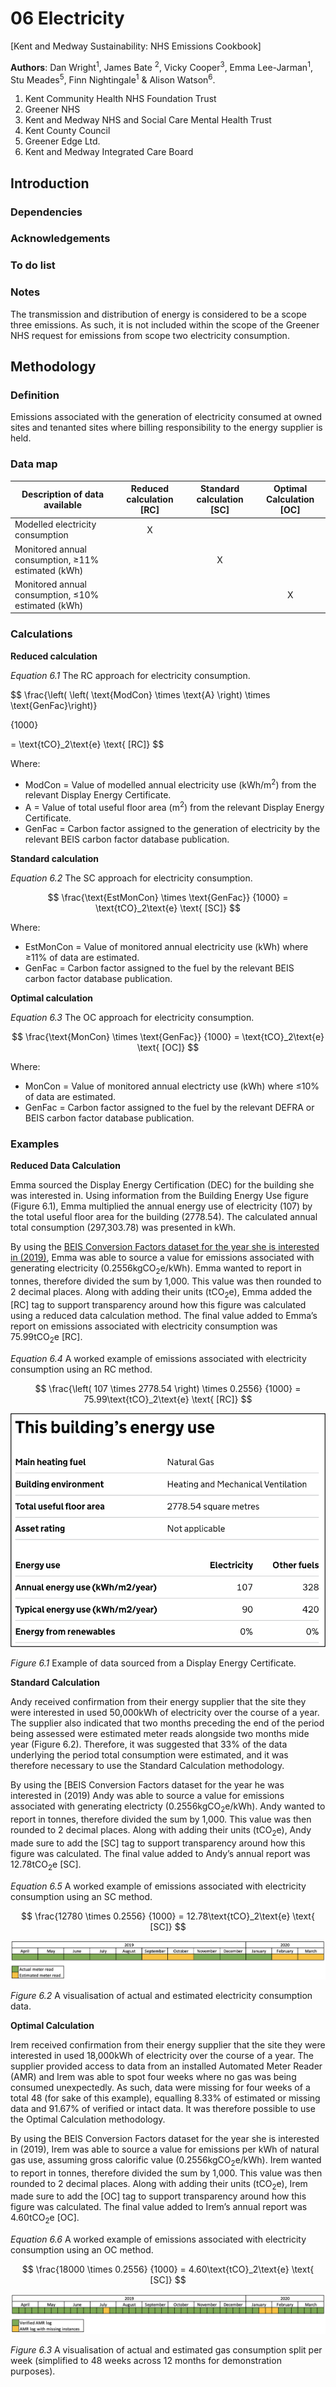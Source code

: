 # 06 Electricity

[Kent and Medway Sustainability: NHS Emissions Cookbook]

**Authors**:
  Dan Wright<sup>1</sup>, James Bate <sup>2</sup>, Vicky Cooper<sup>3</sup>, Emma Lee-Jarman<sup>1</sup>, Stu Meades<sup>5</sup>, Finn Nightingale<sup>1</sup> & Alison Watson<sup>6</sup>.

1. Kent Community Health NHS Foundation Trust
2. Greener NHS
3. Kent and Medway NHS and Social Care Mental Health Trust 
4. Kent County Council
5. Greener Edge Ltd.
6. Kent and Medway Integrated Care Board

## Introduction

### Dependencies

### Acknowledgements

### To do list

### Notes

The transmission and distribution of energy is considered to be a scope three emissions. As such, it is not included within the scope of the Greener NHS request for emissions from scope two electricity consumption.

## Methodology

### Definition

Emissions associated with the generation of electricity consumed at owned sites and tenanted sites where billing responsibility to the energy supplier is held.

### Data map

| Description of data available  | Reduced calculation [RC]  | Standard calculation [SC] | Optimal Calculation [OC] |
| ------------------------------ |:---:| :---:| :---:|
| Modelled electricity consumption | X |  |  |
| Monitored annual consumption, ≥11% estimated (kWh) |  | X |  |
| Monitored annual consumption, ≤10% estimated (kWh) |  |  | X |

### Calculations

**Reduced calculation**

*Equation 6.1* The RC approach for electricity consumption.

$$ 
\frac{\left( \left( \text{ModCon} \times \text{A} \right) \times \text{GenFac}\right)}

{1000} 

= \text{tCO}_2\text{e} \text{ [RC]}
$$

Where:
* ModCon = Value of modelled annual electricity use (kWh/m<sup>2</sup>) from the relevant Display Energy Certificate.
* A = Value of total useful floor area (m<sup>2</sup>) from the relevant Display Energy Certificate.
* GenFac = Carbon factor assigned to the generation of electricity by the relevant BEIS carbon factor database publication.

**Standard calculation**

*Equation 6.2* The SC approach for electricity consumption.

$$ 
\frac{\text{EstMonCon} \times \text{GenFac}}
{1000} = \text{tCO}_2\text{e} \text{ [SC]}
$$

Where:
* EstMonCon = Value of monitored annual electricity use (kWh) where ≥11% of data are estimated.
* GenFac = Carbon factor assigned to the fuel by the relevant BEIS carbon factor database publication.

**Optimal calculation**

*Equation 6.3* The OC approach for electricity consumption.

$$ 
\frac{\text{MonCon} \times \text{GenFac}}
{1000} = \text{tCO}_2\text{e} \text{ [OC]}
$$

Where:
* MonCon = Value of monitored annual electricty use (kWh) where ≤10% of data are estimated.
* GenFac = Carbon factor assigned to the fuel by the relevant DEFRA or BEIS carbon factor database publication.  

### Examples

**Reduced Data Calculation**

Emma sourced the Display Energy Certification (DEC) for the building she was interested in. Using information from the Building Energy Use figure (Figure 6.1), Emma multiplied the annual energy use of electricity (107) by the total useful floor area for the building (2778.54). The calculated annual total consumption (297,303.78) was presented in kWh. 

By using the [BEIS Conversion Factors dataset for the year she is interested in (2019)](https://www.gov.uk/government/publications/greenhouse-gas-reporting-conversion-factors-2019), Emma was able to source a value for emissions associated with generating electricity (0.2556kgCO<sub>2</sub>e/kWh). Emma wanted to report in tonnes, therefore divided the sum by 1,000. This value was then rounded to 2 decimal places. Along with adding their units (tCO<sub>2</sub>e), Emma added the [RC] tag to support transparency around how this figure was calculated using a reduced data calculation method. The final value added to Emma’s report on emissions associated with electricity consumption was 75.99tCO<sub>2</sub>e [RC].

*Equation 6.4* A worked example of emissions associated with electricity consumption using an RC method.

$$ 
\frac{\left( 107 \times 2778.54 \right) \times 0.2556}
{1000} = 75.99\text{tCO}_2\text{e} \text{ [RC]}
$$

![Example of a Display Energy Certificate](Images/DECExample.png)

*Figure 6.1* Example of data sourced from a Display Energy Certificate.

**Standard Calculation**

Andy received confirmation from their energy supplier that the site they were interested in used 50,000kWh of electricity over the course of a year. The supplier also indicated that two months preceding the end of the period being assessed were estimated meter reads alongside two months mide year (Figure 6.2). Therefore, it was suggested that 33% of the data underlying the period total consumption were estimated, and it was therefore necessary to use the Standard Calculation methodology.

By using the [BEIS Conversion Factors dataset for the year he was interested in (2019) Andy was able to source a value for emissions associated with generating electricty (0.2556kgCO<sub>2</sub>e/kWh). Andy wanted to report in tonnes, therefore divided the sum by 1,000. This value was then rounded to 2 decimal places. Along with adding their units (tCO<sub>2</sub>e), Andy made sure to add the [SC] tag to support transparency around how this figure was calculated. The final value added to Andy’s annual report was 12.78tCO<sub>2</sub>e [SC].

*Equation 6.5* A worked example of emissions associated with electricity consumption using an SC method.

$$ 
\frac{12780 \times 0.2556}
{1000} = 12.78\text{tCO}_2\text{e} \text{ [SC]}
$$

![Visualisation of estimated compared to actual consumption](Images/EstimatedMeterReads_Elec.png)

*Figure 6.2* A visualisation of actual and estimated electricity consumption data.

**Optimal Calculation**

Irem received confirmation from their energy supplier that the site they were interested in used 18,000kWh of electricity over the course of a year. The supplier provided access to data from an installed Automated Meter Reader (AMR) and Irem was able to spot four weeks where no gas was being consumed unexpectedly. As such, data were missing for four weeks of a total 48 (for sake of this example), equalling 8.33% of estimated or missing data and 91.67% of verified or intact data. It was therefore possible to use the Optimal Calculation methodology.

By using the BEIS Conversion Factors dataset for the year she is interested in (2019), Irem was able to source a value for emissions per kWh of natural gas use, assuming gross calorific value (0.2556kgCO<sub>2</sub>e/kWh). Irem wanted to report in tonnes, therefore divided the sum by 1,000. This value was then rounded to 2 decimal places. Along with adding their units (tCO<sub>2</sub>e), Irem made sure to add the [OC] tag to support transparency around how this figure was calculated. The final value added to Irem’s annual report was 4.60tCO<sub>2</sub>e [OC].

*Equation 6.6* A worked example of emissions associated with electricity consumption using an OC method.

$$ 
\frac{18000 \times 0.2556}
{1000} = 4.60\text{tCO}_2\text{e} \text{ [SC]}
$$

![Visualisation of estimated compared to actual consumption](Images/AMRMeterReads_Elec.png)

*Figure 6.3* A visualisation of actual and estimated gas consumption split per week (simplified to 48 weeks across 12 months for demonstration purposes).
